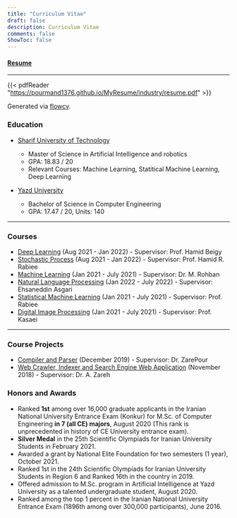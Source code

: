 ```yaml
---
title: "Curriculum Vitae"
draft: false
description: Curriculum Vitae
comments: false
ShowToc: false
---
```


#### [Resume](https://pourmand1376.github.io/MyResume/industry/resume.pdf)

---

{{< pdfReader "https://pourmand1376.github.io/MyResume/industry/resume.pdf" >}}

Generated via [flowcv](https://flowcv.com/). 
### Education

- [Sharif University of Technology](https://sharif.edu)

  - Master of Science in Artificial Intelligence and robotics
  - GPA: 18.83 / 20
  - Relevant Courses: Machine Learning, Statitical Machine Learning, Deep Learning

- [Yazd University](https://yazd.ac.ir)

  - Bachelor of Science in Computer Engineering
  - GPA: 17.47 / 20, Units: 140

---

### Courses

- [Deep Learning](https://github.com/pourmand1376/DL-Homeworks) (Aug 2021 - Jan 2022) - Supervisor: Prof. Hamid Beigy
- [Stochastic Process](https://github.com/pourmand1376/SP-Homeworks) (Aug 2021 - Jan 2022) - Supervisor: Prof. Hamid R. Rabiee
- [Machine Learning](https://github.com/pourmand1376/ML-projects) (Jan 2021 - July 2021) - Supervisor: Dr. M. Rohban
- [Natural Language Processing](https://github.com/pam-lab) (Jan 2022 - July 2022) - Supervisor: Ehsaneddin Asgari
- [Statistical Machine Learning](https://github.com/pourmand1376/SML-projects) (Jan 2021 - July 2021) - Supervisor: Prof. Rabiee
- [Digital Image Processing](https://github.com/pourmand1376/DIP-projects) (Jan 2021 - July 2021) - Supervisor: Prof. Kasaei

---

### Course Projects

- [Compiler and Parser](https://github.com/pourmand1376/Parser) (December 2019) - Supervisor: Dr. ZarePour
- [Web Crawler, Indexer and Search Engine Web Application](https://github.com/pourmand1376/Crawler) (November 2018) - Supervisor: Dr. A. Zareh

### Honors and Awards

- Ranked **1st** among over 16,000 graduate applicants in the Iranian National University Entrance Exam (Konkur) for M.Sc. of Computer Engineering **in 7 (all CE) majors**, August 2020 (This rank is unprecedented in history of CE University entrance exam).
- **Silver Medal** in the 25th Scientific Olympiads for Iranian University Students in February 2021.
- Awarded a grant by National Elite Foundation for two semesters (1 year), October 2021.
- Ranked 1st in the 24th Scientific Olympiads for Iranian University Students in Region 6 and Ranked 16th in the country in 2019.
- Offered admission to M.Sc. program in Artificial Intelligence at Yazd University as a talented undergraduate student, August 2020.
- Ranked among the top 1 percent in the Iranian National University Entrance Exam (1896th among over 300,000 participants), June 2016.
